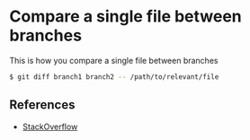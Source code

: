 # Compare a single file between branches

This is how you compare a single file between branches

```bash
$ git diff branch1 branch2 -- /path/to/relevant/file
```

## References

- [StackOverflow](https://stackoverflow.com/questions/4099742/how-to-compare-files-from-two-different-branches)
